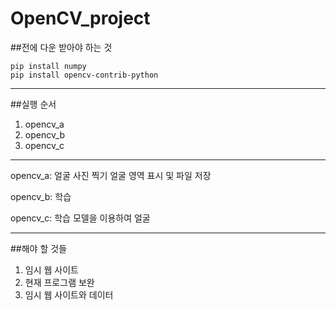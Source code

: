 # OpenCV_project

##전에 다운 받아야 하는 것

```
pip install numpy
pip install opencv-contrib-python
```
* * *

##실행 순서
1. opencv_a
2. opencv_b
3. opencv_c

* * *

opencv_a:
  얼굴 사진 찍기
  얼굴 영역 표시 및 파일 저장
  
opencv_b:
  학습
  
opencv_c:
  학습 모델을 이용하여 얼굴 

* * *

##해야 할 것들

1. 임시 웹 사이트
2. 현재 프로그램 보완
3. 임시 웹 사이트와 데이터 
